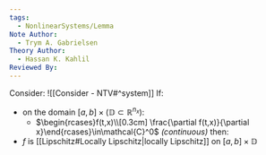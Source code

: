 ```yaml
---
tags:
  - NonlinearSystems/Lemma
Note Author:
  - Trym A. Gabrielsen
Theory Author:
  - Hassan K. Kahlil
Reviewed By:
---
```

Consider: ![[Consider - NTV#^system]]
If:
- on the domain $[a,b]\times(\mathbb{D}\subset\mathbb{R}^{n_x})$:
	- $\begin{rcases}f(t,x)\\[0.3cm] \frac{\partial f(t,x)}{\partial x}\end{rcases}\in\mathcal{C}^0$   *(continuous)*
then:
- $f$ is [[Lipschitz#Locally Lipschitz|locally Lipschitz]] on $[a,b]\times\mathbb{D}$

